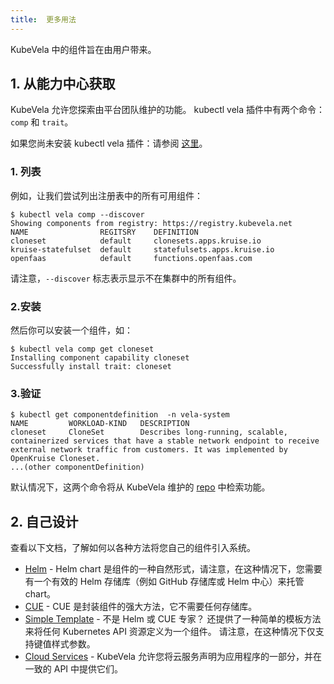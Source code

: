 ```yaml
---
title:  更多用法
---
```


KubeVela 中的组件旨在由用户带来。

## 1. 从能力中心获取

KubeVela 允许您探索由平台团队维护的功能。
kubectl vela 插件中有两个命令：`comp` 和 `trait`。

如果您尚未安装 kubectl vela 插件：请参阅 [这里](../../developers/references/kubectl-plugin#install-kubectl-vela-plugin)。

### 1. 列表

例如，让我们尝试列出注册表中的所有可用组件：

```shell
$ kubectl vela comp --discover
Showing components from registry: https://registry.kubevela.net
NAME              	REGITSRY	DEFINITION                 	
cloneset          	default	    clonesets.apps.kruise.io
kruise-statefulset	default	    statefulsets.apps.kruise.io
openfaas          	default	    functions.openfaas.com
````
请注意，`--discover` 标志表示显示不在集群中的所有组件。

### 2.安装
然后你可以安装一个组件，如：

```shell
$ kubectl vela comp get cloneset
Installing component capability cloneset
Successfully install trait: cloneset                                                                                                 
```

### 3.验证

```shell
$ kubectl get componentdefinition  -n vela-system
NAME         WORKLOAD-KIND   DESCRIPTION
cloneset     CloneSet        Describes long-running, scalable, containerized services that have a stable network endpoint to receive external network traffic from customers. It was implemented by OpenKruise Cloneset.
...(other componentDefinition)

```

默认情况下，这两个命令将从 KubeVela 维护的 [repo](https://registry.kubevela.net) 中检索功能。

## 2. 自己设计
查看以下文档，了解如何以各种方法将您自己的组件引入系统。

- [Helm](../../platform-engineers/helm/component) - Helm chart 是组件的一种自然形式，请注意，在这种情况下，您需要有一个有效的 Helm 存储库（例如 GitHub 存储库或 Helm 中心）来托管 chart。
- [CUE](../../platform-engineers/cue/component) - CUE 是封装组件的强大方法，它不需要任何存储库。
- [Simple Template](../../platform-engineers/kube/component) - 不是 Helm 或 CUE 专家？ 还提供了一种简单的模板方法来将任何 Kubernetes API 资源定义为一个组件。 请注意，在这种情况下仅支持键值样式参数。
- [Cloud Services](../../platform-engineers/cloud-services) - KubeVela 允许您将云服务声明为应用程序的一部分，并在一致的 API 中提供它们。

